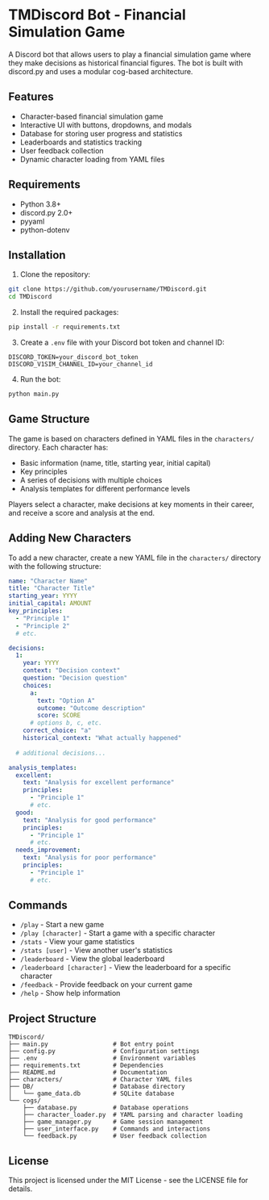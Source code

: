 # TMDiscord Bot - Financial Simulation Game

A Discord bot that allows users to play a financial simulation game where they make decisions as historical financial figures. The bot is built with discord.py and uses a modular cog-based architecture.

## Features

- Character-based financial simulation game
- Interactive UI with buttons, dropdowns, and modals
- Database for storing user progress and statistics
- Leaderboards and statistics tracking
- User feedback collection
- Dynamic character loading from YAML files

## Requirements

- Python 3.8+
- discord.py 2.0+
- pyyaml
- python-dotenv

## Installation

1. Clone the repository:
```bash
git clone https://github.com/yourusername/TMDiscord.git
cd TMDiscord
```

2. Install the required packages:
```bash
pip install -r requirements.txt
```

3. Create a `.env` file with your Discord bot token and channel ID:
```
DISCORD_TOKEN=your_discord_bot_token
DISCORD_V1SIM_CHANNEL_ID=your_channel_id
```

4. Run the bot:
```bash
python main.py
```

## Game Structure

The game is based on characters defined in YAML files in the `characters/` directory. Each character has:

- Basic information (name, title, starting year, initial capital)
- Key principles
- A series of decisions with multiple choices
- Analysis templates for different performance levels

Players select a character, make decisions at key moments in their career, and receive a score and analysis at the end.

## Adding New Characters

To add a new character, create a new YAML file in the `characters/` directory with the following structure:

```yaml
name: "Character Name"
title: "Character Title"
starting_year: YYYY
initial_capital: AMOUNT
key_principles:
  - "Principle 1"
  - "Principle 2"
  # etc.

decisions:
  1:
    year: YYYY
    context: "Decision context"
    question: "Decision question"
    choices:
      a:
        text: "Option A"
        outcome: "Outcome description"
        score: SCORE
      # options b, c, etc.
    correct_choice: "a"
    historical_context: "What actually happened"
    
  # additional decisions...

analysis_templates:
  excellent:
    text: "Analysis for excellent performance"
    principles:
      - "Principle 1"
      # etc.
  good:
    text: "Analysis for good performance"
    principles:
      - "Principle 1"
      # etc.
  needs_improvement:
    text: "Analysis for poor performance"
    principles:
      - "Principle 1"
      # etc.
```

## Commands

- `/play` - Start a new game
- `/play [character]` - Start a game with a specific character
- `/stats` - View your game statistics
- `/stats [user]` - View another user's statistics
- `/leaderboard` - View the global leaderboard
- `/leaderboard [character]` - View the leaderboard for a specific character
- `/feedback` - Provide feedback on your current game
- `/help` - Show help information

## Project Structure

```
TMDiscord/
├── main.py                  # Bot entry point
├── config.py                # Configuration settings
├── .env                     # Environment variables
├── requirements.txt         # Dependencies
├── README.md                # Documentation
├── characters/              # Character YAML files
├── DB/                      # Database directory
│   └── game_data.db         # SQLite database
└── cogs/
    ├── database.py          # Database operations
    ├── character_loader.py  # YAML parsing and character loading
    ├── game_manager.py      # Game session management
    ├── user_interface.py    # Commands and interactions
    └── feedback.py          # User feedback collection
```

## License

This project is licensed under the MIT License - see the LICENSE file for details.
